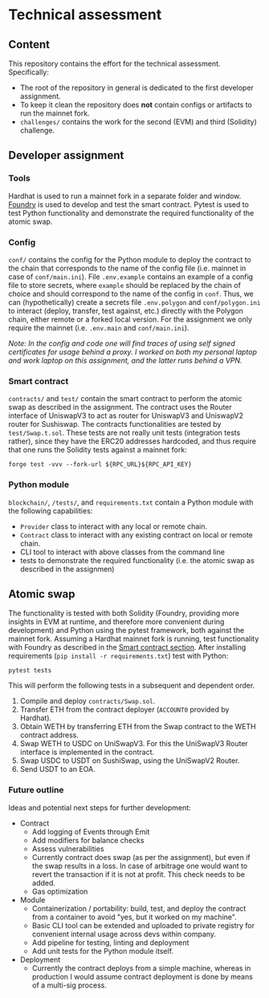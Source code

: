 # Technical assessment

## Content

This repository contains the effort for the technical assessment. Specifically:
- The root of the repository in general is dedicated to the first developer assignment.
- To keep it clean the repository does **not** contain configs or artifacts to run the mainnet fork.
- `challenges/` contains the work for the second (EVM) and third (Solidity) challenge. 

## Developer assignment

### Tools

Hardhat is used to run a mainnet fork in a separate folder and window. [Foundry](https://book.getfoundry.sh/) is used to develop and test the smart contract. Pytest is used to test Python functionality and demonstrate the required functionality of the atomic swap.

### Config
`conf/` contains the config for the Python module to deploy the contract to the chain that corresponds to the name of the config file (i.e. mainnet in case of `conf/main.ini`). File `.env.example` contains an example of a config file to store secrets, where `example` should be replaced by the chain of choice and should correspond to the name of the config in `conf`. Thus, we can (hypothetically) create a secrets file `.env.polygon` and `conf/polygon.ini` to interact (deploy, transfer, test against, etc.) directly with the Polygon chain, either remote or a forked local version. For the assignment we only require the mainnet (i.e. `.env.main` and `conf/main.ini`).

_Note: In the config and code one will find traces of using self signed certificates for usage behind a proxy. I worked on both my personal laptop and work laptop on this assignment, and the latter runs behind a VPN._

### Smart contract

`contracts/` and `test/` contain the smart contract to perform the atomic swap as described in the assignment. The contract uses the Router interface of UniswapV3 to act as router for UniswapV3 and UniswapV2 router for Sushiswap. The contracts functionalities are tested by `test/Swap.t.sol`. These tests are not really unit tests (integration tests rather), since they have the ERC20 addresses hardcoded, and thus require that one runs the Solidity tests against a mainnet fork:
```
forge test -vvv --fork-url ${RPC_URL}${RPC_API_KEY}
```

### Python module

`blockchain/`, `/tests/`, and `requirements.txt` contain a Python module with the following capabilities:

- `Provider` class to interact with any local or remote chain.
- `Contract` class to interact with any existing contract on local or remote chain.
- CLI tool to interact with above classes from the command line
- tests to demonstrate the required functionality (i.e. the atomic swap as described in the assignmen)

## Atomic swap

The functionality is tested with both Solidity (Foundry, providing more insights in EVM at runtime, and therefore more convenient during development) and Python using the pytest framework, both against the mainnet fork. Assuming a Hardhat mainnet fork is running, test functionality with Foundry as described in the [Smart contract section](#smart-contract). After installing requirements (`pip install -r requirements.txt`) test with Python:
```
pytest tests
```

This will perform the following tests in a subsequent and dependent order.
1. Compile and deploy `contracts/Swap.sol`.
2. Transfer ETH from the contract deployer (`ACCOUNT0` provided by Hardhat).
3. Obtain WETH by transferring ETH from the Swap contract to the WETH contract address.
4. Swap WETH to USDC on UniSwapV3. For this the UniSwapV3 Router interface is implemented in the contract.
5. Swap USDC to USDT on SushiSwap, using the UniSwapV2 Router.
6. Send USDT to an EOA.

### Future outline

Ideas and potential next steps for further development:

- Contract
  - Add logging of Events through Emit
  - Add modifiers for balance checks
  - Assess vulnerabilities
  - Currently contract does swap (as per the assignment), but even if the swap results in a loss. In case of arbitrage one would want to revert the transaction if it is not at profit. This check  needs to be added.
  - Gas optimization
- Module
  - Containerization / portability: build, test, and deploy the contract from a container to avoid "yes, but it worked on my machine".
  - Basic CLI tool can be extended and uploaded to private registry for convenient internal usage across devs within company.
  - Add pipeline for testing, linting and deployment
  - Add unit tests for the Python module itself.
- Deployment 
  - Currently the contract deploys from a simple machine, whereas in production I would assume contract deployment is done by means of a multi-sig process.

